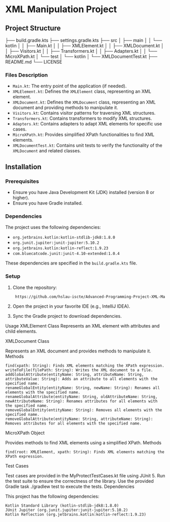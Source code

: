# XML Manipulation Project

## Project Structure
├── build.gradle.kts
├── settings.gradle.kts
├── src
│ ├── main
│ │ └── kotlin
│ │ ├── Main.kt
│ │ ├── XMLElement.kt
│ │ ├── XMLDocument.kt
│ │ ├── Visitors.kt
│ │ ├── Transformers.kt
│ │ ├── Adapters.kt
│ │ └── MicroXPath.kt
│ └── test
│ └── kotlin
│ └── XMLDocumentTest.kt
├── README.md
└── LICENSE


### Files Description

- `Main.kt`: The entry point of the application (if needed).
- `XMLElement.kt`: Defines the `XMLElement` class, representing an XML element.
- `XMLDocument.kt`: Defines the `XMLDocument` class, representing an XML document and providing methods to manipulate it.
- `Visitors.kt`: Contains visitor patterns for traversing XML structures.
- `Transformers.kt`: Contains transformers to modify XML structures.
- `Adapters.kt`: Contains adapters to adapt XML elements for specific use cases.
- `MicroXPath.kt`: Provides simplified XPath functionalities to find XML elements.
- `XMLDocumentTest.kt`: Contains unit tests to verify the functionality of the `XMLDocument` and related classes.

## Installation

### Prerequisites

- Ensure you have Java Development Kit (JDK) installed (version 8 or higher).
- Ensure you have Gradle installed.

### Dependencies

The project uses the following dependencies:
- `org.jetbrains.kotlin:kotlin-stdlib-jdk8:1.8.0`
- `org.junit.jupiter:junit-jupiter:5.10.2`
- `org.jetbrains.kotlin:kotlin-reflect:1.9.23`
- `com.bluecatcode.junit:junit-4.10-extended:1.0.4`

These dependencies are specified in the `build.gradle.kts` file.

### Setup

1. Clone the repository:
   ```bash
    https://github.com/hslau-iscte/Advanced-Programming-Project-XML-Manipulation-Library-.git
2. Open the project in your favorite IDE (e.g., IntelliJ IDEA).

3. Sync the Gradle project to download dependencies.

Usage
XMLElement Class
Represents an XML element with attributes and child elements.

XMLDocument Class

Represents an XML document and provides methods to manipulate it.
Methods

    find(xpath: String): Finds XML elements matching the XPath expression.
    writeToFile(filePath: String): Writes the XML document to a file.
    addGlobalAttribute(entityName: String, attributeName: String, attributeValue: String): Adds an attribute to all elements with the specified name.
    renameGlobalEntity(entityName: String, newName: String): Renames all elements with the specified name.
    renameGlobalAttribute(entityName: String, oldAttributeName: String, newAttributeName: String): Renames attributes for all elements with the specified name.
    removeGlobalEntity(entityName: String): Removes all elements with the specified name.
    removeGlobalAttribute(entityName: String, attributeName: String): Removes attributes for all elements with the specified name.

MicroXPath Object

Provides methods to find XML elements using a simplified XPath.
Methods

    find(root: XMLElement, xpath: String): Finds XML elements matching the XPath expression.
    
Test Cases

Test cases are provided in the MyProtectTestCases.kt file using JUnit 5. Run the test suite to ensure the correctness of the library. Use the provided Gradle task ./gradlew test to execute the tests.
Dependencies

This project has the following dependencies:

    Kotlin Standard Library (kotlin-stdlib-jdk8:1.8.0)
    JUnit Jupiter (org.junit.jupiter:junit-jupiter:5.10.2)
    Kotlin Reflection (org.jetbrains.kotlin:kotlin-reflect:1.9.23)
